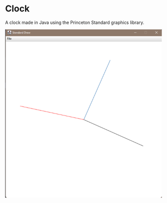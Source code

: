 # Clock
A clock made in Java using the Princeton Standard graphics library.

![Screenshot](/Clock.png "Screenshot")
